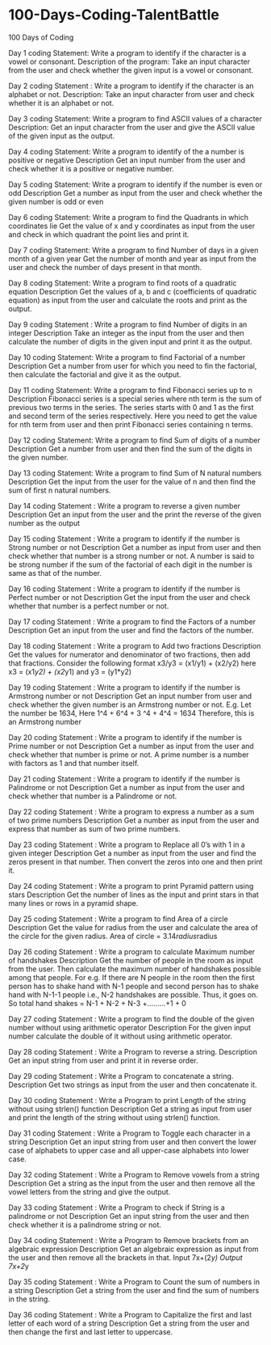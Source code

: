 # 100-Days-Coding-TalentBattle
100 Days of Coding 

Day 1 coding Statement: Write a program to identify if the character is a vowel or consonant.
Description of the program: 
Take an input character from the user and check whether the given input is a vowel or consonant.

Day 2 coding Statement : Write a program to identify if the character is an alphabet or not.
Description:
Take an input character from user and check whether it is an alphabet or not.

Day 3 coding Statement: Write a program to find ASCII values of a character
Description:
Get an input character from the user and give the ASCII value of the given input as the output.

Day 4 coding Statement:  Write a program to identify of the a number is positive or negative
Description
Get an input number from the user and check whether it is a positive or negative number.

Day 5 coding Statement:  Write a program to identify if the number is even or odd
Description
Get a number as input from the user and check whether the given number is odd or even

Day 6 coding Statement:  Write a program to find the Quadrants in which coordinates lie
Get the value of x and y coordinates as input from the user and check in which quadrant the point lies and print it.

Day 7 coding Statement:  Write a program to find Number of days in a given month of a given year
Get the number of month and year as input from the user and check the number of days present in that month.

Day 8 coding Statement:  Write a program to find roots of a quadratic equation
Description
Get the values of a, b and c (coefficients of quadratic equation) as input from the user and calculate the roots and print as the output.

Day 9 coding Statement : Write a program to find Number of digits in an integer
Description
Take an integer as the input from the user and then calculate the number of digits in the given input and print it as the output.

Day 10 coding Statement:  Write a program to find Factorial of a number
Description
Get a number from user for which you need to fin the factorial, then calculate the factorial and give it as the output.

Day 11 coding Statement:  Write a program to find Fibonacci series up to n
Description
Fibonacci series is a special series where nth term is the sum of previous two terms in the series. The series starts with 0 and 1 as the first and second term of the series respectively.
Here you need to get the value for nth term from user and then print Fibonacci series containing n terms.

Day 12 coding Statement:  Write a program to find Sum of digits of a number
Description
Get a number from user and then find the sum of the digits in the given number.

Day 13 coding Statement:  Write a program to find Sum of N natural numbers
Description
Get the input from the user for the value of n and then find the sum of first n natural numbers.

Day 14 coding Statement : Write a program to reverse a given number
Description
Get an input from the user and the print the reverse of the given number as the output

Day 15 coding Statement : Write a program to identify if the number is Strong number or not
Description
Get a number as input from user and then check whether that number is a strong number or not. A number is said to be strong number if the sum of the factorial of each digit in the number is same as that of the number.

Day 16 coding Statement : Write a program to identify if the number is Perfect number or not
Description
Get the input from the user and check whether that number is a perfect number or not.

Day 17 coding Statement : Write a program to find the Factors of a number
Description
Get an input from the user and find the factors of the number.

Day 18 coding Statement : Write a program to Add two fractions
Description
Get the values for numerator and denominator of two fractions, then add that fractions. Consider the following format
x3/y3 = (x1/y1) + (x2/y2)
here x3 = (x1*y2) + (x2*y1) and y3 = (y1*y2)

Day 19 coding Statement : Write a program to identify if the number is Armstrong number or not
Description
Get an input number from user and check whether the given number is an Armstrong number or not.
E.g. Let the number be 1634,
Here 1^4 + 6^4 + 3 ^4 + 4^4 = 1634
Therefore, this is an Armstrong number

Day 20 coding Statement : Write a program to identify if the number is Prime number or not
Description
Get a number as input from the user and check whether that number is prime or not.
A prime number is a number with factors as 1 and that number itself.

Day 21 coding Statement : Write a program to identify if the number is Palindrome or not
Description
Get a number as input from the user and check whether that number is a Palindrome or not.

Day 22 coding Statement : Write a program to express a number as a sum of two prime numbers
Description
Get a number as input from the user and express that number as sum of two prime numbers.

Day 23 coding Statement : Write a program to Replace all 0’s with 1 in a given integer
Description
Get a number as input from the user and find the zeros present in that number.
Then convert the zeros into one and then print it.

Day 24 coding Statement : Write a program to print Pyramid pattern using stars
Description
Get the number of lines as the input and print stars in that many lines or rows in a pyramid shape.

Day 25 coding Statement : Write a program to find Area of a circle
Description
Get the value for radius from the user and calculate the area of the circle for the given radius.
Area of circle = 3.14*radius*radius

Day 26 coding Statement : Write a program to calculate Maximum number of handshakes
Description
Get the number of people in the room as input from the user. Then calculate the maximum number of handshakes possible among that people.
For e.g. If there are N people in the room then the first person has to shake hand with N-1 people and second person has to shake hand with N-1-1 people i.e., N-2 handshakes are possible. Thus, it goes on.
So total hand shakes = N-1 + N-2 + N-3 +………+1 + 0

Day 27 coding Statement : Write a program to find the double of the given number without using arithmetic operator
Description
For the given input number calculate the double of it without using arithmetic operator.

Day 28 coding Statement : Write a Program to reverse a string.
Description
Get an input string from user and print it in reverse order.

Day 29 coding Statement : Write a Program to concatenate a string.
Description
Get two strings as input from the user and then concatenate it.

Day 30 coding Statement : Write a Program to print Length of the string without using strlen() function
Description
Get a string as input from user and print the length of the string without using strlen() function.

Day 31 coding Statement : Write a Program to Toggle each character in a string
Description
Get an input string from user and then convert the lower case of alphabets to upper case and all upper-case alphabets into lower case.

Day 32 coding Statement : Write a Program to Remove vowels from a string
Description
Get a string as the input from the user and then remove all the vowel letters from the string and give the output.

Day 33 coding Statement : Write a Program to check if String is a palindrome or not
Description
Get an input string from the user and then check whether it is a palindrome string or not.

Day 34 coding Statement : Write a Program to Remove brackets from an algebraic expression
Description
Get an algebraic expression as input from the user and then remove all the brackets in that.
Input
7x+(2*y)
Output
7x+2*y

Day 35 coding Statement : Write a Program to Count the sum of numbers in a string
Description
Get a string from the user and find the sum of numbers in the string.

Day 36 coding Statement : Write a Program to Capitalize the first and last letter of each word of a string
Description
Get a string from the user and then change the first and last letter to uppercase.
